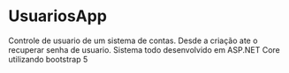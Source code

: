 # UsuariosApp
Controle de usuario de um sistema de contas.
Desde a criação ate o recuperar senha de usuario. 
Sistema todo desenvolvido em ASP.NET Core utilizando bootstrap 5
